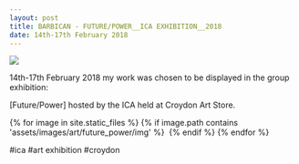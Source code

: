 ```yaml
---
layout: post
title: BARBICAN - FUTURE/POWER__ICA EXHIBITION__2018
date: 14th-17th February 2018
---
```



<img src="{{site.url}}/assets/images/art/future_power/title.jpg">

14th-17th February 2018 my work was chosen to be displayed in the group exhibition:

[Future/Power] hosted by the ICA held at Croydon Art Store.


{% for image in site.static_files %}
  {% if image.path contains 'assets/images/art/future_power/img' %}
  <img src="{{ image.path }}" alt="">
  {% endif %}
{% endfor %}

#ica #art exhibition #croydon